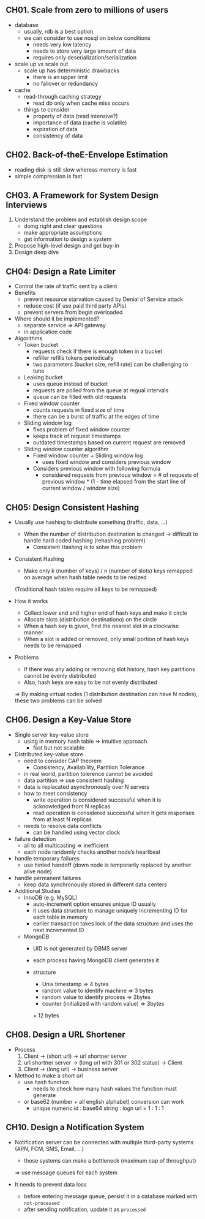 ## CH01. Scale from zero to millions of users

- database
    - usually, rdb is a best option
    - we can consider to use nosql on below conditions
        - needs very low latency
        - needs to store very large amount of data
        - requires only deserialization/serialization
- scale up vs scale out
    - scale up has deterministic drawbacks
        - there is an upper limit
        - no failover or redundancy
- cache
    - read-through caching strategy
        - read db only when cache miss occurs
    - things to consider
        - property of data (read intensive?)
        - importance of data (cache is volatile)
        - expiration of data
        - consistency of data

## CH02. Back-of-theE-Envelope Estimation

- reading disk is still slow whereas memory is fast
- simple compression is fast

## CH03. A Framework for System Design Interviews

1. Understand the problem and establish design scope
    - doing right and clear questions
    - make appropriate assumptions
    - get information to design a system
2. Propose high-level design and get buy-in
3. Design deep dive

## CH04: Design a Rate Limiter

- Control the rate of traffic sent by a client
- Benefits
    - prevent resource starvation caused by Denial of Service attack
    - reduce cost (if use paid third party APIs)
    - prevent servers from begin overloaded
- Where should it be implemented?
    - separate service => API gateway
    - in application code
- Algorithms
    - Token bucket
        - requests check if there is enough token in a bucket
        - refiller refills tokens periodically
        - two parameters (bucket size, refill rate) can be challenging to tune
    - Leaking bucket
        - uses queue instead of bucket
        - requests are polled from the queue at regual intervals
        - queue can be filled with old requests
    - Fixed window counter
        - counts requests in fixed size of time
        - there can be a burst of traffic at the edges of time
    - Sliding window log
        - fixes problem of fixed window counter
        - keeps track of request timestamps
        - outdated timestamps based on current request are removed
    - Sliding window counter algorithm
        - Fixed window counter + Sliding window log
            - uses fixed window and considers previous window
        - Considers previous window with following formula
            - considered requests from previous window = # of requests of previous window * (1 - time elapsed from the start line of current window / window size)

## CH05: Design Consistent Hashing

- Usually use hashing to distribute something (traffic, data, …)
    - When the number of distribution destination is changed → difficult to handle hard coded hashing (rehashing problem)
        - Consistent Hashing is to solve this problem
- Consistent Hashing
    - Make only k (number of keys) / n (number of slots) keys remapped on average when hash table needs to be resized
    
    (Traditional hash tables require all keys to be remapped)
    
- How it works
    - Collect lower end and higher end of hash keys and make it circle
    - Allocate slots (distribution destinationo) on the circle
    - When a hash key is given, find the nearest slot in a clockwise manner
    - When a slot is added or removed, only small portion of hash keys needs to be remapped
- Problems
    - If there was any adding or removing slot history, hash key partitions cannot be evenly distributed
    - Also, hash keys are easy to be not evenly distributed
    
    ⇒ By making virtual nodes (1 distribution destination can have N nodes), these two problems can be solved

## CH06. Design a Key-Value Store

- Single server key-value store
    - using in memory hash table ⇒ intuitive approach
        - fast but not scalable
- Distributed key-value store
    - need to consider CAP theorem
        - Consistency, Availability, Partition Tolerance
    - in real world, partition tolerence cannot be avoided
    - data partition ⇒ use consistent hashing
    - data is replacated asynchronously over N servers
    - how to meet consistency
        - write operation is considered successful when it is acknowledged from N replicas
        - read operation is considered successful when it gets responses from at least N replicas
    - needs to resolve data conflicts
        - can be handled using vector clock
- failure detection
    - all to all multicasting ⇒ inefficient
    - each node randomly checks another node’s heartbeat
- handle temporary failures
    - use hinted handoff (down node is temporarily replaced by another alive node)
- handle permanent failures
    - keep data synchronously stored in different data centers
- Additional Studies
    - InnoDB (e.g. MySQL)
        - auto-increment option ensures unique ID usually
        - it uses data structure to manage uniquely incrementing ID for each table in memory
        - earlier transaction takes lock of the data structure and uses the next incremented ID
    - MongoDB
        - UID is not generated by DBMS server
        - each process having MongoDB client generates it
        - structure
            - Unix timestamp ⇒ 4 bytes
            - random value to identify machine ⇒ 3 bytes
            - random value to identify process ⇒ 2bytes
            - counter (initialized with random value) ⇒ 3bytes
            
            = 12 bytes

## CH08. Design a URL Shortener

- Process
    1. Client → (short url) → url shortner server
    2. url shortner server → (long url with 301 or 302 status) → Client
    3. Client → (long url) → business server
- Method to make a short url
    - use hash function
        - needs to check how many hash values the function must generate
    - or base62 (number + all english alphabet) conversion can work
        - unique numeric id : base64 string : logn url = 1 : 1 : 1

## CH10. Design a Notification System

- Notification server can be connected with multiple third-party systems (APN, FCM, SMS, Email, …)
    - those systems can make a bottleneck (maximum cap of throughput)
    
    ⇒ use message queues for each system
    
- It needs to prevent data loss
    - before entering message queue, persist it in a database marked with `not-processed`
    - after sending notification, update it as `processed`